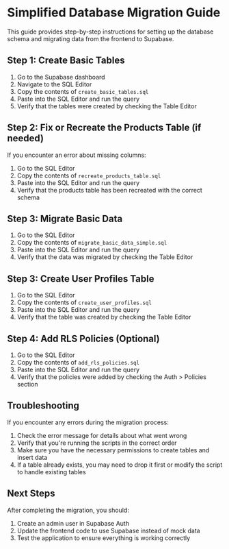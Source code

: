 # Simplified Database Migration Guide

This guide provides step-by-step instructions for setting up the database schema and migrating data from the frontend to Supabase.

## Step 1: Create Basic Tables

1. Go to the Supabase dashboard
2. Navigate to the SQL Editor
3. Copy the contents of `create_basic_tables.sql`
4. Paste into the SQL Editor and run the query
5. Verify that the tables were created by checking the Table Editor

## Step 2: Fix or Recreate the Products Table (if needed)

If you encounter an error about missing columns:

1. Go to the SQL Editor
2. Copy the contents of `recreate_products_table.sql`
3. Paste into the SQL Editor and run the query
4. Verify that the products table has been recreated with the correct schema

## Step 3: Migrate Basic Data

1. Go to the SQL Editor
2. Copy the contents of `migrate_basic_data_simple.sql`
3. Paste into the SQL Editor and run the query
4. Verify that the data was migrated by checking the Table Editor

## Step 3: Create User Profiles Table

1. Go to the SQL Editor
2. Copy the contents of `create_user_profiles.sql`
3. Paste into the SQL Editor and run the query
4. Verify that the table was created by checking the Table Editor

## Step 4: Add RLS Policies (Optional)

1. Go to the SQL Editor
2. Copy the contents of `add_rls_policies.sql`
3. Paste into the SQL Editor and run the query
4. Verify that the policies were added by checking the Auth > Policies section

## Troubleshooting

If you encounter any errors during the migration process:

1. Check the error message for details about what went wrong
2. Verify that you're running the scripts in the correct order
3. Make sure you have the necessary permissions to create tables and insert data
4. If a table already exists, you may need to drop it first or modify the script to handle existing tables

## Next Steps

After completing the migration, you should:

1. Create an admin user in Supabase Auth
2. Update the frontend code to use Supabase instead of mock data
3. Test the application to ensure everything is working correctly
